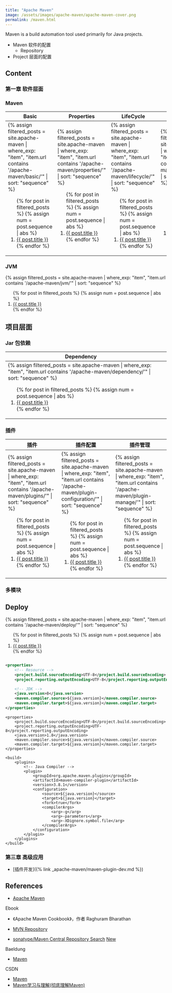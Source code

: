 ```yaml
---
title: "Apache Maven"
image: /assets/images/apache-maven/apache-maven-cover.png
permalink: /maven.html
---
```


Maven is a build automation tool used primarily for Java projects.

- Maven 软件的配置
    - Repository
- Project 层面的配置

## Content

### 第一章 软件层面

### Maven

<table>
    <thead>
    <tr>
        <th>Basic</th>
        <th>Properties</th>
        <th>LifeCycle</th>
        <th>Repository</th>
    </tr>
    </thead>
    <tbody>
    <tr>
        <td>
{%
assign filtered_posts = site.apache-maven |
where_exp: "item", "item.url contains '/apache-maven/basic/'" |
sort: "sequence"
%}
<ol>
    {% for post in filtered_posts %}
    {% assign num = post.sequence | abs %}
    <li>
        <a href="{{ post.url }}">{{ post.title }}</a>
    </li>
    {% endfor %}
</ol>
        </td>
        <td>
{%
assign filtered_posts = site.apache-maven |
where_exp: "item", "item.url contains '/apache-maven/properties/'" |
sort: "sequence"
%}
<ol>
    {% for post in filtered_posts %}
    {% assign num = post.sequence | abs %}
    <li>
        <a href="{{ post.url }}">{{ post.title }}</a>
    </li>
    {% endfor %}
</ol>
        </td>
        <td>
{%
assign filtered_posts = site.apache-maven |
where_exp: "item", "item.url contains '/apache-maven/lifecycle/'" |
sort: "sequence"
%}
<ol>
    {% for post in filtered_posts %}
    {% assign num = post.sequence | abs %}
    <li>
        <a href="{{ post.url }}">{{ post.title }}</a>
    </li>
    {% endfor %}
</ol>
        </td>
        <td>
{%
assign filtered_posts = site.apache-maven |
where_exp: "item", "item.url contains '/apache-maven/repository/'" |
sort: "sequence"
%}
<ol>
    {% for post in filtered_posts %}
    {% assign num = post.sequence | abs %}
    <li>
        <a href="{{ post.url }}">{{ post.title }}</a>
    </li>
    {% endfor %}
</ol>
        </td>
    </tr>
    </tbody>
</table>

### JVM

{%
assign filtered_posts = site.apache-maven |
where_exp: "item", "item.url contains '/apache-maven/jvm/'" |
sort: "sequence"
%}
<ol>
    {% for post in filtered_posts %}
    {% assign num = post.sequence | abs %}
    <li>
        <a href="{{ post.url }}">{{ post.title }}</a>
    </li>
    {% endfor %}
</ol>

## 项目层面

### Jar 包依赖

<table>
    <thead>
    <tr>
        <th>Dependency</th>
        <th></th>
        <th></th>
    </tr>
    </thead>
    <tbody>
    <tr>
        <td>
{%
assign filtered_posts = site.apache-maven |
where_exp: "item", "item.url contains '/apache-maven/dependency/'" |
sort: "sequence"
%}
<ol>
    {% for post in filtered_posts %}
    {% assign num = post.sequence | abs %}
    <li>
        <a href="{{ post.url }}">{{ post.title }}</a>
    </li>
    {% endfor %}
</ol>
        </td>
        <td></td>
        <td></td>
    </tr>
    </tbody>
</table>

### 插件

<table>
    <thead>
    <tr>
        <th>插件</th>
        <th>插件配置</th>
        <th>插件管理</th>
    </tr>
    </thead>
    <tbody>
    <tr>
        <td>
{%
assign filtered_posts = site.apache-maven |
where_exp: "item", "item.url contains '/apache-maven/plugins/'" |
sort: "sequence"
%}
<ol>
    {% for post in filtered_posts %}
    {% assign num = post.sequence | abs %}
    <li>
        <a href="{{ post.url }}">{{ post.title }}</a>
    </li>
    {% endfor %}
</ol>
        </td>
        <td>
{%
assign filtered_posts = site.apache-maven |
where_exp: "item", "item.url contains '/apache-maven/plugin-configuration/'" |
sort: "sequence"
%}
<ol>
    {% for post in filtered_posts %}
    {% assign num = post.sequence | abs %}
    <li>
        <a href="{{ post.url }}">{{ post.title }}</a>
    </li>
    {% endfor %}
</ol>
        </td>
        <td>
{%
assign filtered_posts = site.apache-maven |
where_exp: "item", "item.url contains '/apache-maven/plugin-manage/'" |
sort: "sequence"
%}
<ol>
    {% for post in filtered_posts %}
    {% assign num = post.sequence | abs %}
    <li>
        <a href="{{ post.url }}">{{ post.title }}</a>
    </li>
    {% endfor %}
</ol>
        </td>
    </tr>
    </tbody>
</table>

### 多模块

## Deploy

{%
assign filtered_posts = site.apache-maven |
where_exp: "item", "item.url contains '/apache-maven/deploy/'" |
sort: "sequence"
%}
<ol>
    {% for post in filtered_posts %}
    {% assign num = post.sequence | abs %}
    <li>
        <a href="{{ post.url }}">{{ post.title }}</a>
    </li>
    {% endfor %}
</ol>

```xml

<properties>
    <!-- Resource -->
    <project.build.sourceEncoding>UTF-8</project.build.sourceEncoding>
    <project.reporting.outputEncoding>UTF-8</project.reporting.outputEncoding>

    <!-- JDK -->
    <java.version>8</java.version>
    <maven.compiler.source>${java.version}</maven.compiler.source>
    <maven.compiler.target>${java.version}</maven.compiler.target>
</properties>
```

```text
<properties>
    <project.build.sourceEncoding>UTF-8</project.build.sourceEncoding>
    <project.reporting.outputEncoding>UTF-8</project.reporting.outputEncoding>
    <java.version>1.8</java.version>
    <maven.compiler.source>${java.version}</maven.compiler.source>
    <maven.compiler.target>${java.version}</maven.compiler.target>
</properties>

<build>
    <plugins>
        <!-- Java Compiler -->
        <plugin>
            <groupId>org.apache.maven.plugins</groupId>
            <artifactId>maven-compiler-plugin</artifactId>
            <version>3.8.1</version>
            <configuration>
                <source>${java.version}</source>
                <target>${java.version}</target>
                <fork>true</fork>
                <compilerArgs>
                    <arg>-g</arg>
                    <arg>-parameters</arg>
                    <arg>-XDignore.symbol.file</arg>
                </compilerArgs>
            </configuration>
        </plugin>
    </plugins>
</build>
```

### 第三章 高级应用

- [插件开发]({% link _apache-maven/maven-plugin-dev.md %})

## References

- [Apache Maven](https://maven.apache.org/)

Ebook

- 《Apache Maven Cookbook》，作者 Raghuram Bharathan

- [MVN Repository](https://mvnrepository.com/)
- [sonatype/Maven Central Repository Search](https://central.sonatype.com/) [New](https://central.sonatype.dev/)

Baeldung

- [Maven](https://www.baeldung.com/category/maven/)

CSDN

- [Maven](https://blog.csdn.net/liupeifeng3514/category_7500193.html)
- [Maven学习与理解(彻底理解Maven)](https://blog.csdn.net/dghkgjlh/article/details/113471655)

